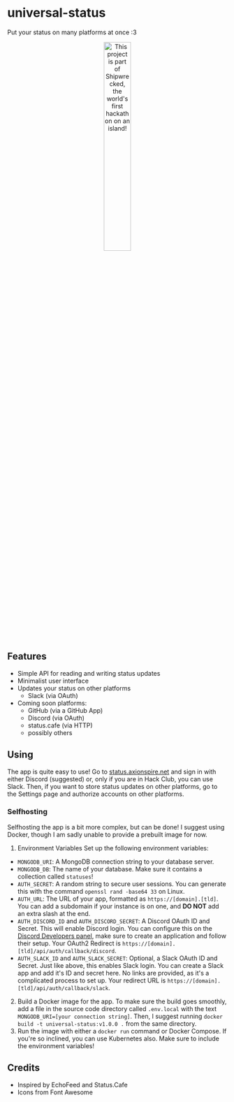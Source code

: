 # universal-status
Put your status on many platforms at once :3

<div align="center">
  <a href="https://shipwrecked.hackclub.com/?t=ghrm" target="_blank">
    <img src="https://hc-cdn.hel1.your-objectstorage.com/s/v3/739361f1d440b17fc9e2f74e49fc185d86cbec14_badge.png" 
         alt="This project is part of Shipwrecked, the world's first hackathon on an island!" 
         style="width: 35%;">
  </a>
</div>

## Features
- Simple API for reading and writing status updates
- Minimalist user interface
- Updates your status on other platforms
  - Slack (via OAuth)
- Coming soon platforms:
  - GitHub (via a GitHub App) 
  - Discord (via OAuth)
  - status.cafe (via HTTP)
  - possibly others
## Using
The app is quite easy to use! Go to [status.axionspire.net](https://status.axionspire.net) and sign in with either Discord (suggested) or, only if you are in Hack Club, you can use Slack. Then, if you want to store status updates on other platforms, go to the Settings page and authorize accounts on other platforms.
### Selfhosting
Selfhosting the app is a bit more complex, but can be done! I suggest using Docker, though I am sadly unable to provide a prebuilt image for now.
1. Environment Variables
Set up the following environment variables:
- `MONGODB_URI`: A MongoDB connection string to your database server.
- `MONGODB_DB`: The name of your database. Make sure it contains a collection called `statuses`!
- `AUTH_SECRET`: A random string to secure user sessions. You can generate this with the command `openssl rand -base64 33` on Linux.
- `AUTH_URL`: The URL of your app, formatted as `https://[domain].[tld]`. You can add a subdomain if your instance is on one, and **DO NOT** add an extra slash at the end.
- `AUTH_DISCORD_ID` and `AUTH_DISCORD_SECRET`: A Discord OAuth ID and Secret. This will enable Discord login. You can configure this on the [Discord Developers panel](https://discord.com/developers/applications), make sure to create an application and follow their setup. Your OAuth2 Redirect is `https://[domain].[tld]/api/auth/callback/discord`.
- `AUTH_SLACK_ID` and `AUTH_SLACK_SECRET`: Optional, a Slack OAuth ID and Secret. Just like above, this enables Slack login. You can create a Slack app and add it's ID and secret here. No links are provided, as it's a complicated process to set up. Your redirect URL is `https://[domain].[tld]/api/auth/callback/slack`.
2. Build a Docker image for the app. To make sure the build goes smoothly, add a file in the source code directory called `.env.local` with the text `MONGODB_URI=[your connection string]`. Then, I suggest running `docker build -t universal-status:v1.0.0 .` from the same directory.
3. Run the image with either a `docker run` command or Docker Compose. If you're so inclined, you can use Kubernetes also. Make sure to include the environment variables!
## Credits
- Inspired by EchoFeed and Status.Cafe
- Icons from Font Awesome
